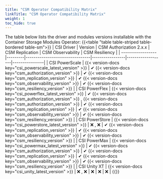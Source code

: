 ```yaml
---
title: "CSM Operator Compatibility Matrix"
linkTitle: "CSM Operator Compatibility Matrix"
weight: 1
toc_hide: true
---
```



The table below lists the driver and modules versions installable with the Container Storage Modules Operator:
{{<table "table table-striped table-bordered table-sm">}}
| CSI Driver         | Version | CSM Authorization 2.x.x | CSM Replication | CSM Observability | CSM Resiliency |
| ------------------ |---------|---------------------------------|-----------------|-------------------|----------------|
| CSI PowerScale     | {{< version-docs key="csi_powerscale_latest_version" >}}  | ✔ {{< version-docs key="csm_authorization_version" >}}                | ✔ {{< version-docs key="csm_replication_version" >}}       | ✔ {{< version-docs key="csm_observability_version" >}}          | ✔ {{< version-docs key="csm_resiliency_version" >}}      |
| CSI PowerFlex      | {{< version-docs key="csi_powerflex_latest_version" >}}  | ✔ {{< version-docs key="csm_authorization_version" >}} , {{< version-docs key="csm_authorization_version" >}}                | ✔ {{< version-docs key="csm_replication_version" >}}       | ✔ {{< version-docs key="csm_observability_version" >}}          | ✔ {{< version-docs key="csm_resiliency_version" >}}      |
| CSI PowerStore     | {{< version-docs key="csi_powerstore_latest_version" >}}  | ❌ , ❌                        | ✔ {{< version-docs key="csm_replication_version" >}}       | ✔ {{< version-docs key="csm_observability_version" >}}          | ✔ {{< version-docs key="csm_resiliency_version" >}}      |
| CSI PowerMax       | {{< version-docs key="csi_powermax_latest_version" >}}  | ✔ {{< version-docs key="csm_authorization_version" >}}                | ✔ {{< version-docs key="csm_replication_version" >}}       | ✔ {{< version-docs key="csm_observability_version" >}}          | ✔ {{< version-docs key="csm_resiliency_version" >}}      |
| CSI Unity XT       | {{< version-docs key="csi_unity_latest_version" >}}  | ❌ , ❌                        | ❌             | ❌                | ❌            |
{{</table>}}
